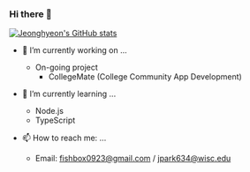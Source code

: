 ### Hi there 👋

[![Jeonghyeon's GitHub stats](https://github-readme-stats.vercel.app/api?username=jparkrighthere&count_private=true)](https://github.com/anuraghazra/github-readme-stats)

- 🔭 I’m currently working on ...
  - On-going project
    - CollegeMate (College Community App Development)
    
- 🌱 I’m currently learning ...
  - Node.js
  - TypeScript
  
- 📫 How to reach me: ...
  - Email: fishbox0923@gmail.com / jpark634@wisc.edu
  

